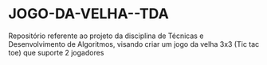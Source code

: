 # JOGO-DA-VELHA--TDA
Repositório referente ao projeto da disciplina de Técnicas e Desenvolvimento de Algoritmos, visando criar um jogo da velha 3x3 (Tic tac toe) que suporte 2 jogadores
